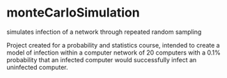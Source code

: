 # monteCarloSimulation
simulates infection of a network through repeated random sampling

Project created for a probability and statistics course, intended to create a model of infection within a computer network of 20 computers with a 0.1% probability that
an infected computer would successfully infect an uninfected computer.

